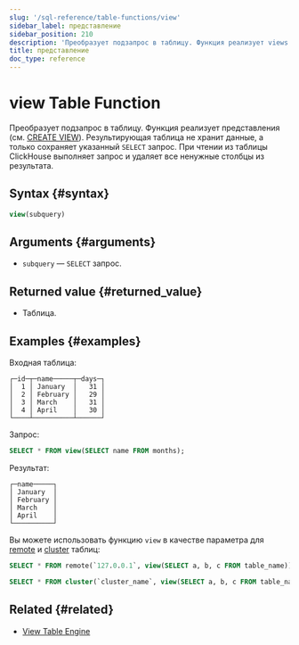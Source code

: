 ```yaml
---
slug: '/sql-reference/table-functions/view'
sidebar_label: представление
sidebar_position: 210
description: 'Преобразует подзапрос в таблицу. Функция реализует views.'
title: представление
doc_type: reference
---
```

# view Table Function

Преобразует подзапрос в таблицу. Функция реализует представления (см. [CREATE VIEW](/sql-reference/statements/create/view)). Результирующая таблица не хранит данные, а только сохраняет указанный `SELECT` запрос. При чтении из таблицы ClickHouse выполняет запрос и удаляет все ненужные столбцы из результата.

## Syntax {#syntax}

```sql
view(subquery)
```

## Arguments {#arguments}

- `subquery` — `SELECT` запрос.

## Returned value {#returned_value}

- Таблица.

## Examples {#examples}

Входная таблица:

```text
┌─id─┬─name─────┬─days─┐
│  1 │ January  │   31 │
│  2 │ February │   29 │
│  3 │ March    │   31 │
│  4 │ April    │   30 │
└────┴──────────┴──────┘
```

Запрос:

```sql
SELECT * FROM view(SELECT name FROM months);
```

Результат:

```text
┌─name─────┐
│ January  │
│ February │
│ March    │
│ April    │
└──────────┘
```

Вы можете использовать функцию `view` в качестве параметра для [remote](/sql-reference/table-functions/remote) и [cluster](/sql-reference/table-functions/cluster) таблиц:

```sql
SELECT * FROM remote(`127.0.0.1`, view(SELECT a, b, c FROM table_name));
```

```sql
SELECT * FROM cluster(`cluster_name`, view(SELECT a, b, c FROM table_name));
```

## Related {#related}

- [View Table Engine](/engines/table-engines/special/view/)